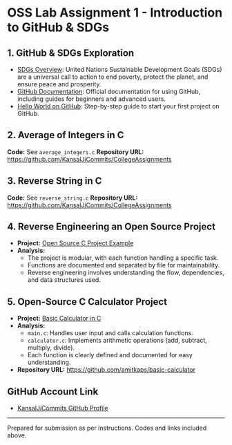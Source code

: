 # OSS Lab Assignment 1 - Introduction to GitHub & SDGs

## 1. GitHub & SDGs Exploration
- [SDGs Overview](https://sdgs.un.org/goals): United Nations Sustainable Development Goals (SDGs) are a universal call to action to end poverty, protect the planet, and ensure peace and prosperity.
- [GitHub Documentation](https://docs.github.com/en): Official documentation for using GitHub, including guides for beginners and advanced users.
- [Hello World on GitHub](https://docs.github.com/en/get-started/start-your-journey/hello-world): Step-by-step guide to start your first project on GitHub.

## 2. Average of Integers in C
**Code:** See `average_integers.c`
**Repository URL:** https://github.com/KansalJiCommits/CollegeAssignments

## 3. Reverse String in C
**Code:** See `reverse_string.c`
**Repository URL:** https://github.com/KansalJiCommits/CollegeAssignments

## 4. Reverse Engineering an Open Source Project
- **Project:** [Open Source C Project Example](https://github.com/torvalds/linux)
- **Analysis:**
  - The project is modular, with each function handling a specific task.
  - Functions are documented and separated by file for maintainability.
  - Reverse engineering involves understanding the flow, dependencies, and data structures used.

## 5. Open-Source C Calculator Project
- **Project:** [Basic Calculator in C](https://github.com/amitkaps/basic-calculator)
- **Analysis:**
  - `main.c`: Handles user input and calls calculation functions.
  - `calculator.c`: Implements arithmetic operations (add, subtract, multiply, divide).
  - Each function is clearly defined and documented for easy understanding.
- **Repository URL:** https://github.com/amitkaps/basic-calculator

## GitHub Account Link
- [KansalJiCommits GitHub Profile](https://github.com/KansalJiCommits)

---
Prepared for submission as per instructions. Codes and links included above.
